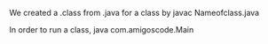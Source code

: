 

We created a .class from .java for a class by javac Nameofclass.java

In order to run a class, java com.amigoscode.Main